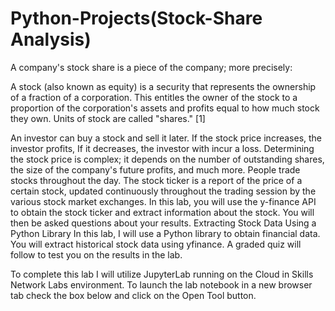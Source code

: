 # Python-Projects(Stock-Share Analysis)
A company's stock share is a piece of the company; more precisely:

A stock (also known as equity) is a security that represents the ownership of a fraction of a corporation. This
entitles the owner of the stock to a proportion of the corporation's assets and profits equal to how much stock they own. Units of stock are called "shares." [1]

An investor can buy a stock and sell it later. If the stock price increases, the investor profits, If it decreases,
the investor with incur a loss.  Determining the stock price is complex; it depends on the number of outstanding shares, the size of the company's future profits, and much more. People trade stocks throughout the day. The stock ticker is a report of the price of a certain stock, updated continuously throughout the trading session by the various stock market exchanges. In this lab, you will use the  y-finance API to obtain the stock ticker and extract information about the stock. You will then be asked questions about your results. 
Extracting Stock Data Using a Python Library
In this lab, I will use a Python library to obtain financial data. You will extract historical stock data using yfinance. A graded quiz will follow to test you on the results in the lab.

To complete this lab I will utilize JupyterLab running on the Cloud in Skills Network Labs environment. To launch the lab notebook in a new browser tab check the box below and click on the Open Tool button.  
